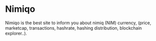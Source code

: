 # Nimiqo
Nimiqo is the best site to inform you about nimiq (NIM) currency, (price, marketcap, transactions, hashrate, hashing distribution, blockchain explorer..).
